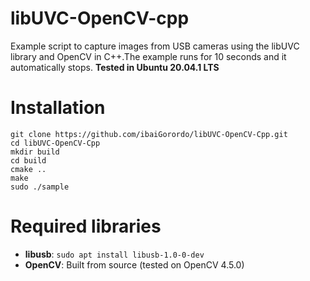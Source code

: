 # libUVC-OpenCV-cpp
Example script to capture images from USB cameras using the libUVC library and OpenCV in C++.The example runs for 10 seconds and it automatically stops.
**Tested in Ubuntu 20.04.1 LTS**

# Installation
```
git clone https://github.com/ibaiGorordo/libUVC-OpenCV-Cpp.git 
cd libUVC-OpenCV-Cpp
mkdir build
cd build
cmake ..
make
sudo ./sample

```

# Required libraries
* **libusb**: ```sudo apt install libusb-1.0-0-dev```
* **OpenCV**: Built from source (tested on OpenCV 4.5.0)
